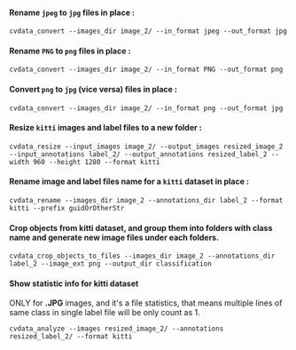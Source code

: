 #### Rename `jpeg` to `jpg` files  **in place** :


```
cvdata_convert --images_dir image_2/ --in_format jpeg --out_format jpg
```

#### Rename `PNG` to `png` files  **in place** :


```
cvdata_convert --images_dir image_2/ --in_format PNG --out_format png
```

#### Convert `png` to `jpg` (vice versa) files  **in place** :


```
cvdata_convert --images_dir image_2/ --in_format png --out_format jpg
```


#### Resize `kitti` images and label files to a  **new folder** :


```
cvdata_resize --input_images image_2/ --output_images resized_image_2 --input_annotations label_2/ --output_annotations resized_label_2 --width 960 --height 1280 --format kitti
```


#### Rename image and label files name for a `kitti` dataset  **in place** :


```
cvdata_rename --images_dir image_2 --annotations_dir label_2 --format kitti --prefix guidOrOtherStr
```
#### Crop objects from kitti dataset, and group them into folders with class name and generate new image files under each folders.

```
cvdata_crop_objects_to_files --images_dir image_2 --annotations_dir label_2 --image_ext png --output_dir classification
```

#### Show statistic info for kitti dataset
ONLY for **.JPG** images, and it's a file statistics, that means multiple lines of same class in single label file will be only count as 1.
```
cvdata_analyze --images resized_image_2/ --annotations resized_label_2/ --format kitti
```
